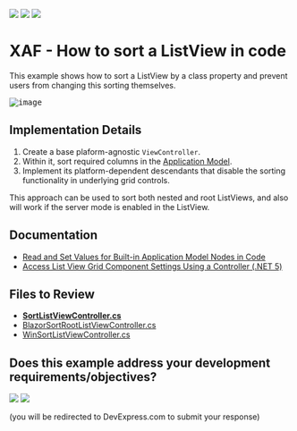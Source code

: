 <!-- default badges list -->
[![](https://img.shields.io/badge/Open_in_DevExpress_Support_Center-FF7200?style=flat-square&logo=DevExpress&logoColor=white)](https://supportcenter.devexpress.com/ticket/details/E1276)
[![](https://img.shields.io/badge/📖_How_to_use_DevExpress_Examples-e9f6fc?style=flat-square)](https://docs.devexpress.com/GeneralInformation/403183)
[![](https://img.shields.io/badge/💬_Leave_Feedback-feecdd?style=flat-square)](#does-this-example-address-your-development-requirementsobjectives)
<!-- default badges end -->


# XAF - How to sort a ListView in code

This example shows how to sort a ListView by a class property and prevent users from changing this sorting themselves.

<kbd>![image](https://github.com/DevExpress-Examples/XAF_how-to-sort-a-listview-in-code-e1276/assets/14300209/5b0a91c3-3b8e-4b02-b5aa-62a6b6a25314)</kbd>

## Implementation Details

1. Create a base plaform-agnostic `ViewController`.
2. Within it, sort required columns in the [Application Model](https://docs.devexpress.com/eXpressAppFramework/112579/ui-construction/application-model-ui-settings-storage).
3. Implement its platform-dependent descendants that disable the sorting functionality in underlying grid controls. 

This approach can be used to sort both nested and root ListViews, and also will work if the server mode is enabled in the ListView.


## Documentation 


- [Read and Set Values for Built-in Application Model Nodes in Code](https://docs.devexpress.com/eXpressAppFramework/112810/ui-construction/application-model-ui-settings-storage/customize-application-model-in-code/access-the-application-model-in-code)
- [Access List View Grid Component Settings Using a Controller (.NET 5)](https://docs.devexpress.com/eXpressAppFramework/402154/getting-started/in-depth-tutorial-blazor/extend-functionality/access-data-grid-settings)


## Files to Review

- **[SortListViewController.cs](CS/EFCore/SortListViewEF/SortListViewEF.Module/Controllers/SortListViewController.cs)**
- [BlazorSortRootListViewController.cs](CS/EFCore/SortListViewEF/SortListViewEF.Blazor.Server/Controllers/BlazorSortRootListViewController.cs) 
- [WinSortListViewController.cs](CS/EFCore/SortListViewEF/SortListViewEF.Win/Controllers/WinSortListViewController.cs) 



<!-- feedback -->
## Does this example address your development requirements/objectives?

[<img src="https://www.devexpress.com/support/examples/i/yes-button.svg"/>](https://www.devexpress.com/support/examples/survey.xml?utm_source=github&utm_campaign=xaf-how-to-sort-a-listview-in-code&~~~was_helpful=yes) [<img src="https://www.devexpress.com/support/examples/i/no-button.svg"/>](https://www.devexpress.com/support/examples/survey.xml?utm_source=github&utm_campaign=xaf-how-to-sort-a-listview-in-code&~~~was_helpful=no)

(you will be redirected to DevExpress.com to submit your response)
<!-- feedback end -->
